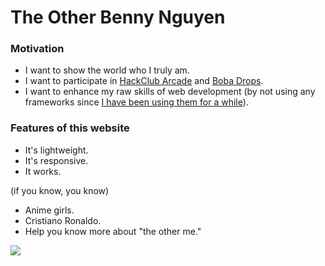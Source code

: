 # The Other Benny Nguyen

### Motivation

- I want to show the world who I truly am.
- I want to participate in [HackClub Arcade](https://hackclub.com/arcade/) and [Boba Drops](https://boba.hackclub.com).
- I want to enhance my raw skills of web development (by not using any frameworks since [I have been using them for a while](https://bennynguyen.dev/#works)).

### Features of this website

- It's lightweight.
- It's responsive.
- It works.

(if you know, you know)

- Anime girls.
- Cristiano Ronaldo.
- Help you know more about "the other me."

![](https://the-other.bennynguyen.dev/images/web/thumbnail.png)
